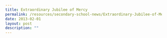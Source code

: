 ```yaml
---
title: Extraordinary Jubilee of Mercy
permalink: /resources/secondary-school-news/Extraordinary-Jubilee-of-Mercy/
date: 2013-02-01
layout: post
description: ""
---
```

